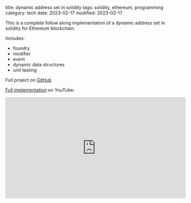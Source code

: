 title: dynamic address set in solidity
tags: solidity, ethereum, programming
category: tech
date: 2023-02-17
modified: 2023-02-17

This is a complete follow along implementation of a dynamic address set in solidity for Ethereum blockchain.

Includes:

* foundry
* modifier
* event
* dynamic data structures
* unit testing

Full project on [GitHub](https://github.com/jac18281828/address_set)

[Full implementation](https://youtu.be/NJOI4sD9Q_Y) on YouTube:

<iframe width="560" height="315" src="https://www.youtube.com/embed/NJOI4sD9Q_Y" title="YouTube video player" frameborder="0" allow="accelerometer; autoplay; clipboard-write; encrypted-media; gyroscope; picture-in-picture; web-share" allowfullscreen></iframe>

